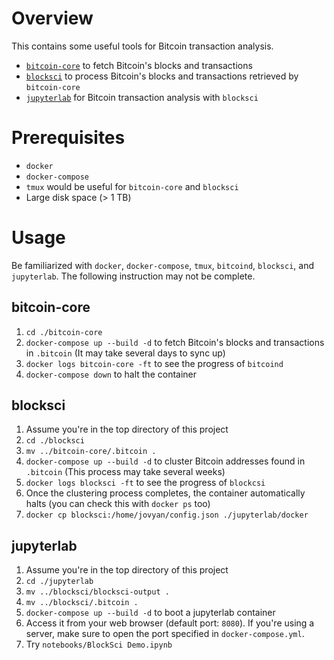 # Overview

This contains some useful tools for Bitcoin transaction analysis.

- [`bitcoin-core`](https://bitcoin.org/en/bitcoin-core/) to fetch Bitcoin's blocks and transactions
- [`blocksci`](https://citp.github.io/BlockSci/) to process Bitcoin's blocks and transactions retrieved by `bitcoin-core`
- [`jupyterlab`](https://jupyter.org) for Bitcoin transaction analysis with `blocksci`

# Prerequisites

* `docker`
* `docker-compose`
* `tmux` would be useful for `bitcoin-core` and `blocksci`
* Large disk space (> 1 TB)

# Usage

Be familiarized with `docker`, `docker-compose`, `tmux`, `bitcoind`, `blocksci`, and `jupyterlab`. The following instruction may not be complete.

## bitcoin-core

1. `cd ./bitcoin-core`
1. `docker-compose up --build -d` to fetch Bitcoin's blocks and transactions in `.bitcoin` (It may take several days to sync up)
1. `docker logs bitcoin-core -ft` to see the progress of `bitcoind`
1. `docker-compose down` to halt the container

## blocksci

1. Assume you're in the top directory of this project
1. `cd ./blocksci`
1. `mv ../bitcoin-core/.bitcoin .`
1. `docker-compose up --build -d` to cluster Bitcoin addresses found in `.bitcoin` (This process may take several weeks)
1. `docker logs blocksci -ft` to see the progress of `blockcsi`
1. Once the clustering process completes, the container automatically halts (you can check this with `docker ps` too)
1. `docker cp blocksci:/home/jovyan/config.json ./jupyterlab/docker`

## jupyterlab

1. Assume you're in the top directory of this project
1. `cd ./jupyterlab`
1. `mv ../blocksci/blocksci-output .`
1. `mv ../blocksci/.bitcoin .`
1. `docker-compose up --build -d` to boot a jupyterlab container
1. Access it from your web browser (default port: `8080`). If you're using a server, make sure to open the port specified in `docker-compose.yml`.
1. Try `notebooks/BlockSci Demo.ipynb`
